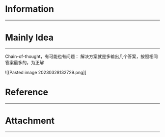 # Information
---


# Mainly Idea
---
Chain-of-thought，有可能也有问题：
解决方案就是多输出几个答案，按照相同答案最多的，为正解

![[Pasted image 20230328132729.png]]

# Reference
---


# Attachment
---

